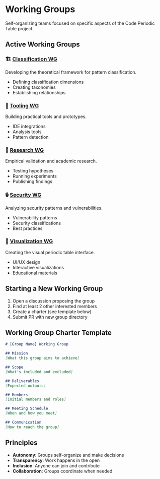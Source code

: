 # Working Groups

Self-organizing teams focused on specific aspects of the Code Periodic Table project.

## Active Working Groups

### 🏗️ [Classification WG](classification-wg/)
Developing the theoretical framework for pattern classification.
- Defining classification dimensions
- Creating taxonomies
- Establishing relationships

### 🔧 [Tooling WG](tooling-wg/)
Building practical tools and prototypes.
- IDE integrations
- Analysis tools
- Pattern detection

### 🔬 [Research WG](research-wg/)
Empirical validation and academic research.
- Testing hypotheses
- Running experiments
- Publishing findings

### 🔒 [Security WG](security-wg/) 
Analyzing security patterns and vulnerabilities.
- Vulnerability patterns
- Security classifications
- Best practices

### 🎨 [Visualization WG](visualization-wg/)
Creating the visual periodic table interface.
- UI/UX design
- Interactive visualizations
- Educational materials

## Starting a New Working Group

1. Open a discussion proposing the group
2. Find at least 2 other interested members
3. Create a charter (see template below)
4. Submit PR with new group directory

## Working Group Charter Template

```markdown
# [Group Name] Working Group

## Mission
[What this group aims to achieve]

## Scope
[What's included and excluded]

## Deliverables
[Expected outputs]

## Members
[Initial members and roles]

## Meeting Schedule
[When and how you meet]

## Communication
[How to reach the group]
```

## Principles

- **Autonomy**: Groups self-organize and make decisions
- **Transparency**: Work happens in the open
- **Inclusion**: Anyone can join and contribute
- **Collaboration**: Groups coordinate when needed